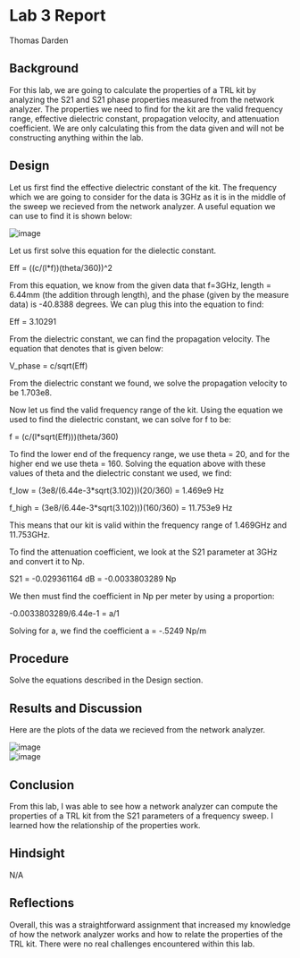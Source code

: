 # Lab 3 Report
Thomas Darden

## Background
For this lab, we are going to calculate the properties of a TRL kit by analyzing the S21 and S21 phase properties measured from the network analyzer. The properties we need to find for the kit are the valid frequency range, effective dielectric constant, propagation velocity, and attenuation coefficient. We are only calculating this from the data given and will not be constructing anything within the lab.

## Design
Let us first find the effective dielectric constant of the kit. The frequency which we are going to consider for the data is 3GHz as it is in the middle of the sweep we recieved from the network analyzer. A useful equation we can use to find it is shown below:

![image](https://github.com/CourseReps/ECEN452-Spring2016/blob/master/Students/td2016/Lab3/Equation.png)<br>

Let us first solve this equation for the dielectic constant.

Eff = ((c/(l*f))(theta/360))^2

From this equation, we know from the given data that f=3GHz, length = 6.44mm (the addition through length), and the phase (given by the measure data) is -40.8388 degrees. We can plug this into the equation to find:

Eff = 3.10291

From the dielectric constant, we can find the propagation velocity. The equation that denotes that is given below:

V_phase = c/sqrt(Eff)

From the dielectric constant we found, we solve the propagation velocity to be 1.703e8.

Now let us find the valid frequency range of the kit. Using the equation we used to find the dielectric constant, we can solve for f to be:

f = (c/(l*sqrt(Eff)))(theta/360)

To find the lower end of the frequency range, we use theta = 20, and for the higher end we use theta = 160. Solving the equation above with these values of theta and the dielectric constant we used, we find:

f_low = (3e8/(6.44e-3*sqrt(3.102)))(20/360) = 1.469e9 Hz

f_high = (3e8/(6.44e-3*sqrt(3.102)))(160/360) = 11.753e9 Hz

This means that our kit is valid within the frequency range of 1.469GHz and 11.753GHz.

To find the attenuation coefficient, we look at the S21 parameter at 3GHz and convert it to Np.

S21 = -0.029361164 dB = -0.0033803289 Np

We then must find the coefficient in Np per meter by using a proportion:

-0.0033803289/6.44e-1 = a/1

Solving for a, we find the coefficient a = -.5249 Np/m

## Procedure
Solve the equations described in the Design section.

## Results and Discussion
Here are the plots of the data we recieved from the network analyzer.

![image](https://github.com/CourseReps/ECEN452-Spring2016/blob/master/Students/td2016/Lab3/S21Data.png)<br>
![image](https://github.com/CourseReps/ECEN452-Spring2016/blob/master/Students/td2016/Lab3/S21Phase.png)<br>

## Conclusion
From this lab, I was able to see how a network analyzer can compute the properties of a TRL kit from the S21 parameters of a frequency sweep. I learned how the relationship of the properties work.

## Hindsight
N/A

## Reflections
Overall, this was a straightforward assignment that increased my knowledge of how the network analyzer works and how to relate the properties of the TRL kit. There were no real challenges encountered within this lab.


